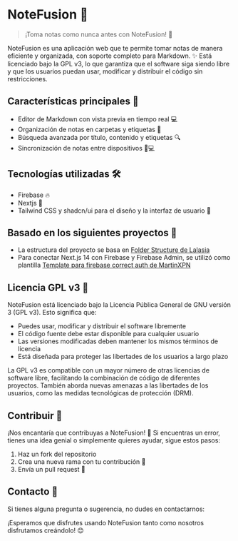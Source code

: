 # NoteFusion 📝

> ¡Toma notas como nunca antes con NoteFusion! 🚀

NoteFusion es una aplicación web que te permite tomar notas de manera eficiente y organizada, con soporte completo para Markdown. ✨ Está licenciado bajo la GPL v3, lo que garantiza que el software siga siendo libre y que los usuarios puedan usar, modificar y distribuir el código sin restricciones.

## Características principales 🌟

- Editor de Markdown con vista previa en tiempo real 💻
- Organización de notas en carpetas y etiquetas 📁
- Búsqueda avanzada por título, contenido y etiquetas 🔍
- Sincronización de notas entre dispositivos 📱💻

## Tecnologías utilizadas 🛠️

- Firebase 🔥
- Nextjs 🚀
- Tailwind CSS y shadcn/ui para el diseño y la interfaz de usuario 🎨

## Basado en los siguientes proyectos 🙌

- La estructura del proyecto se basa en [Folder Structure de Lalasia](https://github.com/mertthesamael/lalasia/tree/master)
- Para conectar Next.js 14 con Firebase y Firebase Admin, se utilizó como plantilla [Template para firebase correct auth de MartinXPN](https://github.com/MartinXPN/nextjs-firebase-mui-starter/tree/main)

## Licencia GPL v3 📄

NoteFusion está licenciado bajo la Licencia Pública General de GNU versión 3 (GPL v3). Esto significa que:

- Puedes usar, modificar y distribuir el software libremente
- El código fuente debe estar disponible para cualquier usuario
- Las versiones modificadas deben mantener los mismos términos de licencia
- Está diseñada para proteger las libertades de los usuarios a largo plazo

La GPL v3 es compatible con un mayor número de otras licencias de software libre, facilitando la combinación de código de diferentes proyectos. También aborda nuevas amenazas a las libertades de los usuarios, como las medidas tecnológicas de protección (DRM).

## Contribuir 🤝

¡Nos encantaría que contribuyas a NoteFusion! 💖 Si encuentras un error, tienes una idea genial o simplemente quieres ayudar, sigue estos pasos:

1. Haz un fork del repositorio
2. Crea una nueva rama con tu contribución 🌿
3. Envía un pull request 🚀

## Contacto 📧

Si tienes alguna pregunta o sugerencia, no dudes en contactarnos:

¡Esperamos que disfrutes usando NoteFusion tanto como nosotros disfrutamos creándolo! 😊
